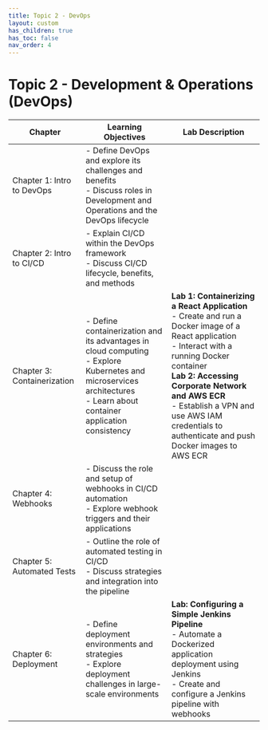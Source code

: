 ```yaml
---
title: Topic 2 - DevOps
layout: custom
has_children: true
has_toc: false
nav_order: 4
---
```


# Topic 2 - Development & Operations (DevOps)

| Chapter | Learning Objectives | Lab Description |
|---------|---------------------|-----------------|
| Chapter 1: Intro to DevOps | - Define DevOps and explore its challenges and benefits<br>- Discuss roles in Development and Operations and the DevOps lifecycle |  |
| Chapter 2: Intro to CI/CD | - Explain CI/CD within the DevOps framework<br>- Discuss CI/CD lifecycle, benefits, and methods |  |
| Chapter 3: Containerization | - Define containerization and its advantages in cloud computing<br>- Explore Kubernetes and microservices architectures<br>- Learn about container application consistency | **Lab 1: Containerizing a React Application**<br>- Create and run a Docker image of a React application<br>- Interact with a running Docker container<br>**Lab 2: Accessing Corporate Network and AWS ECR**<br>- Establish a VPN and use AWS IAM credentials to authenticate and push Docker images to AWS ECR |
| Chapter 4: Webhooks | - Discuss the role and setup of webhooks in CI/CD automation<br>- Explore webhook triggers and their applications |  |
| Chapter 5: Automated Tests | - Outline the role of automated testing in CI/CD<br>- Discuss strategies and integration into the pipeline |  |
| Chapter 6: Deployment | - Define deployment environments and strategies<br>- Explore deployment challenges in large-scale environments | **Lab: Configuring a Simple Jenkins Pipeline**<br>- Automate a Dockerized application deployment using Jenkins<br>- Create and configure a Jenkins pipeline with webhooks |

